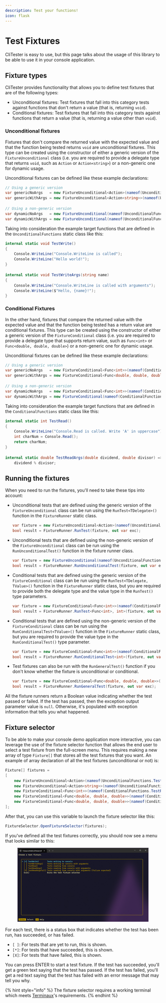 ```yaml
---
description: Test your functions!
icon: flask
---
```


# Test Fixtures

CliTester is easy to use, but this page talks about the usage of this library to be able to use it in your console application.

## Fixture types

CliTester provides functionality that allows you to define test fixtures that are of the following types:

* Unconditional fixtures: Test fixtures that fall into this category tests against functions that don't return a value (that is, returning `void`).
* Conditional fixtures: Test fixtures that fall into this category tests against functions that return a value (that is, returning a value other than `void`).

### Unconditional fixtures

Fixtures that don't compare the returned value with the expected value and that the function being tested returns `void` are unconditional fixtures. This type can be created using the constructor of either a generic version of the `FixtureUnconditional` class (i.e. you are required to provide a delegate type that returns `void`, such as `Action` or `Action<string>`) or a non-generic one for dynamic usage.

Unconditional fixtures can be defined like these example declarations:

```csharp
// Using a generic version
var genericNoArgs   = new FixtureUnconditional<Action>(nameof(UnconditionalFunctions.TestWrite), "Tests writing to console", UnconditionalFunctions.TestWrite);
var genericWithArgs = new FixtureUnconditional<Action<string>>(nameof(UnconditionalFunctions.TestWriteArgs), "Tests writing to console with arguments", UnconditionalFunctions.TestWriteArgs, "John");

// Using a non-generic version
var dynamicNoArgs   = new FixtureUnconditional(nameof(UnconditionalFunctions.TestWrite), "Tests writing to console", UnconditionalFunctions.TestWrite);
var dynamicWithArgs = new FixtureUnconditional(nameof(UnconditionalFunctions.TestWriteArgs), "Tests writing to console with arguments", UnconditionalFunctions.TestWriteArgs, "John");
```

Taking into consideration the example target functions that are defined in the `UnconditionalFunctions` static class like this:

```csharp
internal static void TestWrite()
{
    Console.WriteLine("Console.WriteLine is called");
    Console.WriteLine("Hello world!");
}

internal static void TestWriteArgs(string name)
{
    Console.WriteLine("Console.WriteLine is called with arguments");
    Console.WriteLine($"Hello, {name}!");
}
```

### Conditional Fixtures

In the other hand, fixtures that compare the returned value with the expected value and that the function being tested has a return value are conditional fixtures. This type can be created using the constructor of either a generic version of the `FixtureConditional` class (i.e. you are required to provide a delegate type that supports return value, such as `Func<int>` or `Func<double, double, double>`) or a non-generic one for dynamic usage.

Unconditional fixtures can be defined like these example declarations:

```csharp
// Using a generic version
var genericNoArgs   = new FixtureConditional<Func<int>>(nameof(ConditionalFunctions.TestRead), "Tests reading from console", ConditionalFunctions.TestRead, (int)'A');
var genericWithArgs = new FixtureConditional<Func<double, double, double>>(nameof(ConditionalFunctions.TestReadArgs), "Tests reading from console with arguments", ConditionalFunctions.TestReadArgs, 0d, 4, 2);

// Using a non-generic version
var dynamicNoArgs   = new FixtureConditional<Func<int>>(nameof(ConditionalFunctions.TestRead), "Tests reading from console", ConditionalFunctions.TestRead, (int)'A');
var dynamicWithArgs = new FixtureConditional(nameof(ConditionalFunctions.TestReadArgs), "Tests reading from console with arguments", ConditionalFunctions.TestReadArgs, 0d, 4, 2);
```

Taking into consideration the example target functions that are defined in the `ConditionalFunctions` static class like this:

```csharp
internal static int TestRead()
{
    Console.WriteLine("Console.Read is called. Write 'A' in uppercase");
    int charNum = Console.Read();
    return charNum;
}

internal static double TestReadArgs(double dividend, double divisor) =>
    dividend % divisor;
```

## Running the fixtures

When you need to run the fixtures, you'll need to take these tips into account:

*   Unconditional tests that are defined using the generic version of the `FixtureUnconditional` class can be run using the `RunTest<TDelegate>()` function in the `FixtureRunner` static class.



    ```csharp
    var fixture = new FixtureUnconditional<Action>(nameof(UnconditionalFunctions.TestWrite), "Tests writing to console", UnconditionalFunctions.TestWrite);
    bool result = FixtureRunner.RunTest(fixture, out var exc);
    ```


*   Unconditional tests that are defined using the non-generic version of the `FixtureUnconditional` class can be run using the `RunUnconditionalTest()` function in the fixture runner class.



    ```csharp
    var fixture = new FixtureUnconditional(nameof(UnconditionalFunctions.TestWrite), "Tests writing to console", UnconditionalFunctions.TestWrite);
    bool result = FixtureRunner.RunUnconditionalTest(fixture, out var exc);
    ```


*   Conditional tests that are defined using the generic version of the `FixtureConditional` class can be run using the `RunTest<TDelegate, TValue>()` function in the `FixtureRunner` static class, but you are required to provide both the delegate type and the value type in the `RunTest()` type parameters.



    ```csharp
    var fixture = new FixtureConditional<Func<int>>(nameof(ConditionalFunctions.TestRead), "Tests reading from console", ConditionalFunctions.TestRead, (int)'A');
    bool result = FixtureRunner.RunTest<Func<int>, int>(fixture, out var exc);
    ```


*   Conditional tests that are defined using the non-generic version of the `FixtureConditional` class can be run using the `RunConditionalTest<TValue>()` function in the `FixtureRunner` static class, but you are required to provide the value type in the `RunConditionalTest()` type parameter.



    ```csharp
    var fixture = new FixtureConditional<Func<int>>(nameof(ConditionalFunctions.TestRead), "Tests reading from console", ConditionalFunctions.TestRead, (int)'A');
    bool result = FixtureRunner.RunConditionalTest<int>(fixture, out var exc);
    ```


*   Test fixtures can also be run with the `RunGeneralTest()` function if you don't know whether the fixture is unconditional or conditional.



    ```csharp
    var fixture = new FixtureConditional<Func<double, double, double>>(nameof(ConditionalFunctions.TestReadArgs), "Tests reading from console with arguments", ConditionalFunctions.TestReadArgs, 0d, 4, 2);
    bool result = FixtureRunner.RunGeneralTest(fixture, out var exc);
    ```



All the fixture runners return a Boolean value indicating whether the test passed or failed. If the test has passed, then the exception output parameter value is `null`. Otherwise, it's populated with exception information that tells you what happened.

## Fixture selector

To be able to make your console demo application more interactive, you can leverage the use of the fixture selector function that allows the end user to select a test fixture from the full-screen menu. This requires making a new array of type `Fixture[]` that stores all the test fixtures that you want. An example of array declaration of all the test fixtures (unconditional or not) is:

```csharp
Fixture[] fixtures =
[
    new FixtureUnconditional<Action>(nameof(UnconditionalFunctions.TestWrite), "Tests writing to console", UnconditionalFunctions.TestWrite),
    new FixtureUnconditional<Action<string>>(nameof(UnconditionalFunctions.TestWriteArgs), "Tests writing to console with arguments", UnconditionalFunctions.TestWriteArgs, "John"),
    new FixtureConditional<Func<int>>(nameof(ConditionalFunctions.TestRead), "Tests reading from console", ConditionalFunctions.TestRead, (int)'A'),
    new FixtureConditional<Func<double, double, double>>(nameof(ConditionalFunctions.TestReadArgs), "Tests reading from console with arguments", ConditionalFunctions.TestReadArgs, 0d, 4, 2),
    new FixtureConditional<Func<double, double, double>>(nameof(ConditionalFunctions.TestReadArgs) + "Fail", "Tests reading from console with arguments (failure expected)", ConditionalFunctions.TestReadArgs, 0d, 5, 2),
];
```

After that, you can use this variable to launch the fixture selector like this:

```csharp
FixtureSelector.OpenFixtureSelector(fixtures);
```

If you've defined all the test fixtures correctly, you should now see a menu that looks similar to this:

<figure><img src="../../.gitbook/assets/image (2) (1) (1).png" alt=""><figcaption></figcaption></figure>

For each test, there is a status box that indicates whether the test has been run, has succeeded, or has failed.

* `[ ]`: For tests that are yet to run, this is shown.
* `[*]`: For tests that have succeeded, this is shown.
* `[X]`: For tests that have failed, this is shown.

You can press ENTER to start a test fixture. If the test has succeeded, you'll get a green text saying that the test has passed. If the test has failed, you'll get a red text saying that the test has failed with an error message that may tell you why.

{% hint style="info" %}
The fixture selector requires a working terminal which meets [Terminaux](console-checker/)'s requirements.
{% endhint %}
